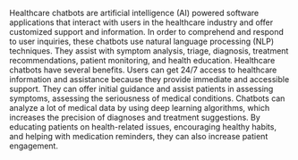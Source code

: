 Healthcare chatbots are artificial intelligence (AI) powered software applications that interact with users in the healthcare industry and offer customized support and information. In order to comprehend and respond to user inquiries, these chatbots use natural language processing (NLP) techniques. They assist with symptom analysis, triage, diagnosis, treatment recommendations, patient monitoring, and health education. Healthcare chatbots have several benefits. Users can get 24/7 access to healthcare information and assistance because they provide immediate and accessible support. They can offer initial guidance and assist patients in assessing symptoms, assessing the seriousness of medical conditions. Chatbots can analyze a lot of medical data by using deep learning algorithms, which increases the precision of diagnoses and treatment suggestions. By educating patients on health-related issues, encouraging healthy habits, and helping with medication reminders, they can also increase patient engagement.
